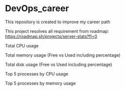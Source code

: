 # DevOps_career
This repository is created to improve my career path

This project resolves all requirement from roadmap:
https://roadmap.sh/projects/server-stats?fl=0

Total CPU usage

Total memory usage (Free vs Used including percentage)

Total disk usage (Free vs Used including percentage)

Top 5 processes by CPU usage

Top 5 processes by memory usage
